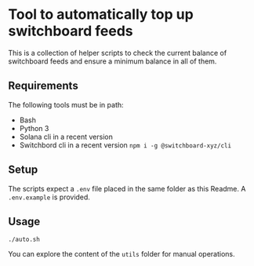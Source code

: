 # Tool to automatically top up switchboard feeds

This is a collection of helper scripts to check the current balance of switchboard feeds and ensure a minimum balance in all of them.

## Requirements

The following tools must be in path:

- Bash
- Python 3
- Solana cli in a recent version
- Switchbord cli in a recent version `npm i -g @switchboard-xyz/cli`

## Setup

The scripts expect a `.env` file placed in the same folder as this Readme. A `.env.example` is provided.

## Usage

```shell
./auto.sh
```

You can explore the content of the `utils` folder for manual operations.
